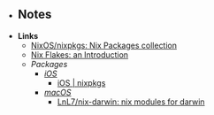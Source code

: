 - **Notes**
	- 
- **Links**
	- [NixOS/nixpkgs: Nix Packages collection](https://github.com/NixOS/nixpkgs)
	- [Nix Flakes: an Introduction](https://christine.website/blog/nix-flakes-1-2022-02-21)
	- *Packages*
		- *[iOS](Apple%20Technologies/Apple%20Platform%20Specifics/iOS.md)*
			- [iOS | nixpkgs](https://ryantm.github.io/nixpkgs/languages-frameworks/ios/#ios)
		- *[macOS](OS's/macOS.md)*
			- [LnL7/nix-darwin: nix modules for darwin](https://github.com/LnL7/nix-darwin) 